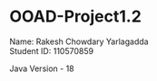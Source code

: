 # OOAD-Project1.2

Name: Rakesh Chowdary Yarlagadda <br />
Student ID: 110570859 <br />

Java Version - 18
